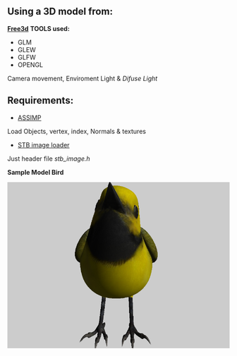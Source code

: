 ## Using a 3D model from: 
[**Free3d**](https://free3d.com/)
**TOOLS used:**

* GLM
* GLEW
* GLFW
* OPENGL

Camera movement, Enviroment Light & *Difuse Light*

## Requirements:
* [ASSIMP](http://www.assimp.org/)

Load Objects, vertex, index, Normals & textures

* [STB image loader](https://github.com/nothings/stb)

Just header file *stb_image.h*

**Sample Model Bird**

![alt text](https://raw.githubusercontent.com/erickTornero/Computer-Graphics/master/WorkWithModels/sample.png)

